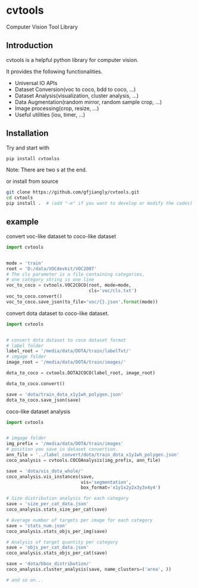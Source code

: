 cvtools
=======
Computer Vision Tool Library

Introduction
------------

cvtools is a helpful python library for computer vision.

It provides the following functionalities.

- Universal IO APIs
- Dataset Conversion(voc to coco, bdd to coco, ...)
- Dataset Analysis(visualization, cluster analysis, ...)
- Data Augmentation(random mirror, random sample crop, ...)
- Image processing(crop, resize, ...)
- Useful utilities (iou, timer, ...)


Installation
------------
Try and start with
```bash
pip install cvtoolss
```
Note: There are two s at the end.

or install from source
```bash
git clone https://github.com/gfjiangly/cvtools.git
cd cvtools
pip install .  # (add "-e" if you want to develop or modify the codes)
```


example
-------
convert voc-like dataset to coco-like dataset
```python
import cvtools


mode = 'train'
root = 'D:/data/VOCdevkit/VOC2007'
# The cls parameter is a file containing categories,
# one category string is one line
voc_to_coco = cvtools.VOC2COCO(root, mode=mode,
                               cls='voc/cls.txt')
voc_to_coco.convert()
voc_to_coco.save_json(to_file='voc/{}.json'.format(mode))

```
convert dota dataset to coco-like dataset.
```python
import cvtools


# convert dota dataset to coco dataset format
# label folder
label_root = '/media/data/DOTA/train/labelTxt/'
# imgage folder
image_root = '/media/data/DOTA/train/images/'

dota_to_coco = cvtools.DOTA2COCO(label_root, image_root)

dota_to_coco.convert()

save = 'dota/train_dota_x1y1wh_polygen.json'
dota_to_coco.save_json(save)
```

coco-like dataset analysis
```python
import cvtools


# imgage folder
img_prefix = '/media/data/DOTA/train/images'
# position you save in dataset convertion.
ann_file = '../label_convert/dota/train_dota_x1y1wh_polygen.json'
coco_analysis = cvtools.COCOAnalysis(img_prefix, ann_file)

save = 'dota/vis_dota_whole/'
coco_analysis.vis_instances(save, 
                            vis='segmentation', 
                            box_format='x1y1x2y2x3y3x4y4')

# Size distribution analysis for each category
save = 'size_per_cat_data.json'
coco_analysis.stats_size_per_cat(save)

# Average number of targets per image for each category
save = 'stats_num.json'
coco_analysis.stats_objs_per_img(save)

# Analysis of target quantity per category
save = 'objs_per_cat_data.json'
coco_analysis.stats_objs_per_cat(save)

save = 'dota/bbox_distribution/'
coco_analysis.cluster_analysis(save, name_clusters=('area', ))

# and so on...
```